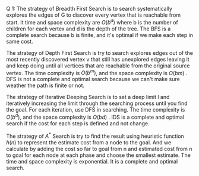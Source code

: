 Q 1:
The strategy of Breadth First Search is to search systematically explores the edges of G to discover every vertex that is reachable from start. It time and space complexity are $O(b^d)$ where b is the number of children for each vertex and d is the depth of the tree. The BFS is a complete search because b is finite, and it's optimal if we make each step in same cost.

The strategy of Depth First Search is try to search explores edges out of the most recently discovered vertex v that still has unexplored edges leaving it and keep doing until all vertices that are reachable from the original source vertex. The time complexity is  $O(b^m)$, and the space complexity is  $O(bm)$  . DFS is not a complete and optimal search because we can't make sure weather the path is finite or not.

The strategy of Iterative Deeping Search is to set a deep limit l and iteratively increasing the limit through the searching process until you find the goal. For each iteration, use DFS in searching. The time complexity is  $O(b^d)$, and the space complexity is  $O(bd)$ . IDS is a complete and optimal search if the cost for each step is defined and not change.

The strategy of $A^*$ Search is try to find the result using heuristic function $h(n)$ to represent the estimate cost from a node to the goal. And we calculate by adding the cost so far to goal from n and estimated cost from n to goal for each node at each phase and choose the smallest estimate. The time and space complexity is  exponential. It is a complete and optimal search.
